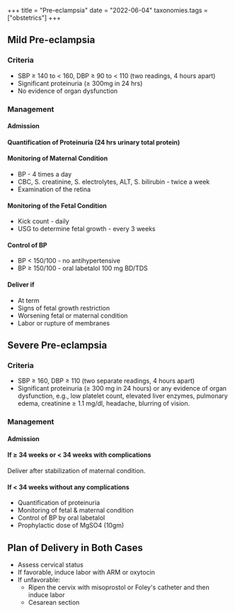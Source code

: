 +++
title = "Pre-eclampsia"
date = "2022-06-04"
taxonomies.tags = ["obstetrics"]
+++

## Mild Pre-eclampsia

### Criteria
- SBP ≥ 140 to < 160, DBP ≥ 90 to < 110 (two readings, 4 hours apart)
- Significant proteinuria (≥ 300mg in 24 hrs)
- No evidence of organ dysfunction

### Management

#### Admission

#### Quantification of Proteinuria (24 hrs urinary total protein)

#### Monitoring of Maternal Condition
- BP - 4 times a day
- CBC, S. creatinine, S. electrolytes, ALT, S. bilirubin - twice a week
- Examination of the retina

#### Monitoring of the Fetal Condition
- Kick count - daily
- USG to determine fetal growth - every 3 weeks

#### Control of BP
- BP < 150/100 - no antihypertensive
- BP ≥ 150/100 - oral labetalol 100 mg BD/TDS

#### Deliver if
- At term
- Signs of fetal growth restriction
- Worsening fetal or maternal condition
- Labor or rupture of membranes

## Severe Pre-eclampsia

### Criteria
- SBP ≥ 160, DBP ≥ 110 (two separate readings, 4 hours apart)
- Significant proteinuria (≥ 300 mg in 24 hours) or any evidence of organ dysfunction, e.g., low platelet count, elevated liver enzymes, pulmonary edema, creatinine ≥ 1.1 mg/dl, headache, blurring of vision.

### Management

#### Admission

#### If ≥ 34 weeks or < 34 weeks with complications
Deliver after stabilization of maternal condition.

#### If < 34 weeks without any complications
- Quantification of proteinuria
- Monitoring of fetal & maternal condition
- Control of BP by oral labetalol
- Prophylactic dose of MgSO4 (10gm)

## Plan of Delivery in Both Cases
- Assess cervical status
- If favorable, induce labor with ARM or oxytocin
- If unfavorable:
  - Ripen the cervix with misoprostol or Foley's catheter and then induce labor
  - Cesarean section
